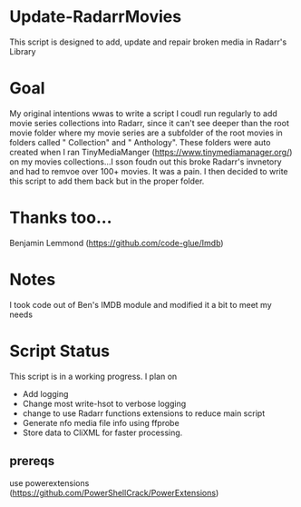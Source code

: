 # Update-RadarrMovies
This script is designed to add, update and repair broken media in Radarr's Library

# Goal
My original intentions wwas to write a script I coudl run regularly to add movie series collections into Radarr, since it can't see deeper than the root movie folder where my movie series are a subfolder of the root movies in folders called "<Movie Series Name> Collection" and "<Movie Series Name> Anthology". These folders were auto created when I ran TinyMediaManger (https://www.tinymediamanager.org/) on my movies collections...I sson foudn out this broke Radarr's invnetory and had to remvoe over 100+ movies. It was a pain. I then decided to write this script to add them back but in the proper folder. 
  
# Thanks too...
Benjamin Lemmond (https://github.com/code-glue/Imdb)

# Notes
I took code out of Ben's IMDB module and modified it a bit to meet my needs

# Script Status
This script is in a working progress. I plan on
 - Add logging
 - Change most write-hsot to verbose logging
 - change to use Radarr functions extensions to reduce main script
 - Generate nfo media file info using ffprobe
 - Store data to CliXML for faster processing.
 
 
 ## prereqs
 use powerextensions (https://github.com/PowerShellCrack/PowerExtensions)